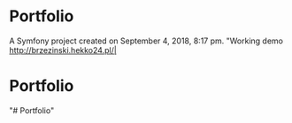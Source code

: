 Portfolio
==========

A Symfony project created on September 4, 2018, 8:17 pm.
"Working demo http://brzezinski.hekko24.pl/|
# Portfolio
"# Portfolio" 
